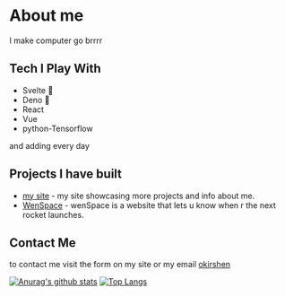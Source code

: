 
# About me
I make computer go brrrr

## Tech I Play With
- Svelte 🤤
- Deno 🤤
- React
- Vue
- python-Tensorflow

and adding every day

## Projects I have built
- [my site](https://okirshen.xyz) - my site showcasing more projects and info about me.
- [WenSpace](https://wenspace.xyz) - wenSpace is a website that lets u know when r the next rocket launches.

## Contact Me
to contact me visit the form on my site or my email [okirshen](mailto:okirshen@gmail.com)

[![Anurag's github stats](https://github-readme-stats.vercel.app/api?username=okirshen&theme=dracula)](https://github.com/okirshen/github-readme-stats)
[![Top Langs](https://github-readme-stats.vercel.app/api/top-langs/?username=okirshen&layout=compact&theme=dracula)](https://github.com/anuraghazra/github-readme-stats)
